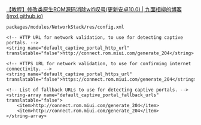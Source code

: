 [【教程】修改类原生ROM源码消除wifi叹号(更新安卓10.0) | 九面相柳的博客 (jmxl.github.io)](https://jmxl.github.io/2019/10/19/%E3%80%90%E6%95%99%E7%A8%8B%E3%80%91%E4%BF%AE%E6%94%B9%E7%B1%BB%E5%8E%9F%E7%94%9FROM%E6%BA%90%E7%A0%81%E6%B6%88%E9%99%A4wifi%E5%8F%B9%E5%8F%B7-%E6%9B%B4%E6%96%B0%E5%AE%89%E5%8D%9310-0/)

```
packages/modules/NetworkStack/res/config.xml
```

```
<!-- HTTP URL for network validation, to use for detecting captive portals. -->
<string name="default_captive_portal_http_url" translatable="false">http://connect.rom.miui.com/generate_204</string>

<!-- HTTPS URL for network validation, to use for confirming internet connectivity. -->
<string name="default_captive_portal_https_url" translatable="false">https://connect.rom.miui.com/generate_204</string>

<!-- List of fallback URLs to use for detecting captive portals. -->
<string-array name="default_captive_portal_fallback_urls" translatable="false">
    <item>http://connect.rom.miui.com/generate_204</item>
    <item>http://connect.rom.miui.com/generate_204</item>
</string-array>
```
